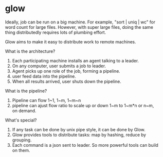 # glow

Ideally, job can be run on a big machine. For example, "sort | uniq | wc" for word count for large files. 
However, with super large files, doing the same thing distributedly requires lots of plumbing effort.

Glow aims to make it easy to distribute work to remote machines.

What is the architecture?
 1. Each participating machine installs an agent talking to a leader.
 2. On any computer, user submits a job to leader.
 3. Agent picks up one role of the job, forming a pipeline.
 4. user feed data into the pipeline.
 5. When all results arrived, user shuts down the pipeline.

What is the pipeline?
 1. Pipeline can flow 1~1, 1~m, 1~m~n
 2. pipeline can ajust flow ratio to scale up or down 1~m to 1~m*n or n~m, on demand.

What's special?
 1. If any task can be done by unix pipe style, it can be done by Glow.
 2. Glow provides tools to distribute tasks: map by hashing, reduce by grouping.
 3. Each command is a json sent to leader. So more powerful tools can build on them.

